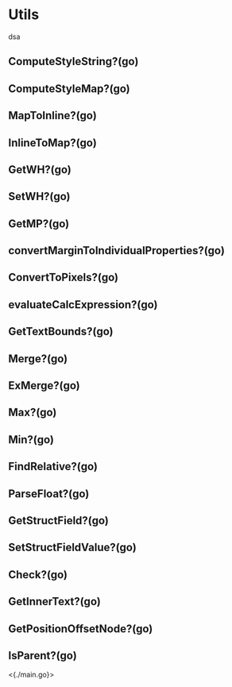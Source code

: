 # Utils

dsa

## ComputeStyleString?(go)

## ComputeStyleMap?(go)

## MapToInline?(go)

## InlineToMap?(go)

## GetWH?(go)

## SetWH?(go)

## GetMP?(go)

## convertMarginToIndividualProperties?(go)

## ConvertToPixels?(go)

## evaluateCalcExpression?(go)

## GetTextBounds?(go)

## Merge?(go)

## ExMerge?(go)

## Max?(go)

## Min?(go)

## FindRelative?(go)

## ParseFloat?(go)

## GetStructField?(go)

## SetStructFieldValue?(go)

## Check?(go)

## GetInnerText?(go)

## GetPositionOffsetNode?(go)

## IsParent?(go)

<{./main.go}>
